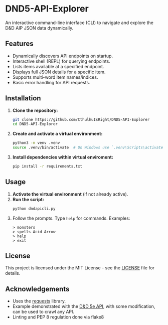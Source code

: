 # DND5-API-Explorer
An interactive command-line interface (CLI) to navigate and explore the D&D AIP JSON data dynamically.

## Features
*   Dynamically discovers API endpoints on startup.
*   Interactive shell (REPL) for querying endpoints.
*   Lists items available at a specified endpoint.
*   Displays full JSON details for a specific item.
*   Supports multi-word item names/indices.
*   Basic error handling for API requests.

## Installation
1.  **Clone the repository:**
    ```bash
    git clone https://github.com/CthulhuIsRight/DND5-API-Explorer
    cd DND5-API-Explorer
    ```
2.  **Create and activate a virtual environment:**
    ```bash
    python3 -m venv .venv
    source .venv/bin/activate  # On Windows use `.venv\Scripts\activate`
    ```
3.  **Install dependencies within virtual enviroment:**
    ```bash
    pip install -r requirements.txt
    ```
## Usage
1.  **Activate the virtual environment** (if not already active).
2.  **Run the script:**
    ```bash
    python dndapicli.py
    ```
3.  Follow the prompts. Type `help` for commands. Examples:
    ```
    > monsters
    > spells Acid Arrow
    > help
    > exit
    ```

## License
This project is licensed under the MIT License - see the [LICENSE](LICENSE) file for details.

## Acknowledgements
*   Uses the [requests](https://requests.readthedocs.io/en/latest/) library.
*   Example demonstrated with the [D&D 5e API](https://www.dnd5eapi.co/), with some modification, can be used to crawl any API.
*   Linting and PEP 8 regulation done via flake8
